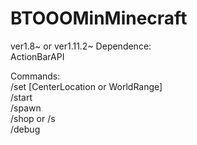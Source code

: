 # BTOOOMinMinecraft
ver1.8~ or ver1.11.2~
Dependence:  
  ActionBarAPI  
  
Commands:  
  /set [CenterLocation or WorldRange]  
  /start  
  /spawn  
  /shop or /s  
  /debug  
